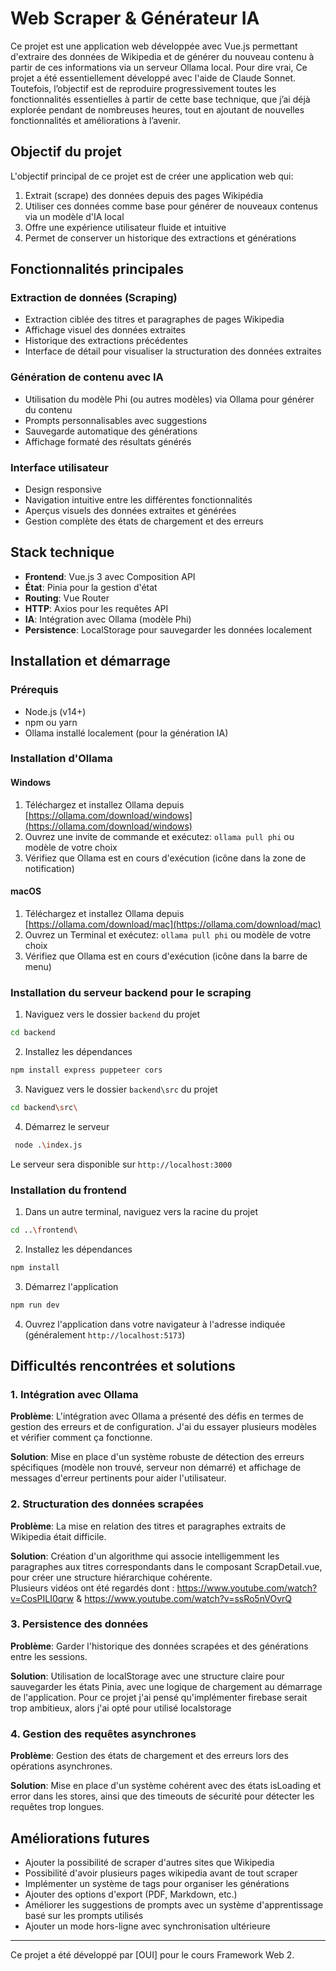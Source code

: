 # Web Scraper & Générateur IA

Ce projet est une application web développée avec Vue.js permettant d'extraire des données de Wikipedia et de générer du nouveau contenu à partir de ces informations via un serveur Ollama local.
Pour dire vrai, Ce projet a été essentiellement développé avec l'aide de Claude Sonnet. Toutefois, l’objectif est de reproduire progressivement toutes les fonctionnalités essentielles à partir de cette base technique, que j’ai déjà explorée pendant de nombreuses heures, tout en ajoutant de nouvelles fonctionnalités et améliorations à l’avenir.

## Objectif du projet

L'objectif principal de ce projet est de créer une application web qui:

1. Extrait (scrape) des données depuis des pages Wikipédia
2. Utiliser ces données comme base pour générer de nouveaux contenus via un modèle d'IA local
3. Offre une expérience utilisateur fluide et intuitive
4. Permet de conserver un historique des extractions et générations

## Fonctionnalités principales

### Extraction de données (Scraping)

- Extraction ciblée des titres et paragraphes de pages Wikipedia
- Affichage visuel des données extraites
- Historique des extractions précédentes
- Interface de détail pour visualiser la structuration des données extraites

### Génération de contenu avec IA

- Utilisation du modèle Phi (ou autres modèles) via Ollama pour générer du contenu
- Prompts personnalisables avec suggestions
- Sauvegarde automatique des générations
- Affichage formaté des résultats générés

### Interface utilisateur

- Design responsive
- Navigation intuitive entre les différentes fonctionnalités
- Aperçus visuels des données extraites et générées
- Gestion complète des états de chargement et des erreurs

## Stack technique

- **Frontend**: Vue.js 3 avec Composition API
- **État**: Pinia pour la gestion d'état
- **Routing**: Vue Router
- **HTTP**: Axios pour les requêtes API
- **IA**: Intégration avec Ollama (modèle Phi)
- **Persistence**: LocalStorage pour sauvegarder les données localement

## Installation et démarrage

### Prérequis

- Node.js (v14+)
- npm ou yarn
- Ollama installé localement (pour la génération IA)

### Installation d'Ollama

#### Windows

1. Téléchargez et installez Ollama depuis [https://ollama.com/download/windows](https://ollama.com/download/windows)
2. Ouvrez une invite de commande et exécutez: `ollama pull phi` ou modèle de votre choix
3. Vérifiez que Ollama est en cours d'exécution (icône dans la zone de notification)

#### macOS

1. Téléchargez et installez Ollama depuis [https://ollama.com/download/mac](https://ollama.com/download/mac)
2. Ouvrez un Terminal et exécutez: `ollama pull phi` ou modèle de votre choix
3. Vérifiez que Ollama est en cours d'exécution (icône dans la barre de menu)

### Installation du serveur backend pour le scraping

1. Naviguez vers le dossier `backend` du projet

```bash
cd backend
```

2. Installez les dépendances

```bash
npm install express puppeteer cors
```

3. Naviguez vers le dossier `backend\src` du projet

```bash
cd backend\src\
```

4. Démarrez le serveur

```bash
 node .\index.js
```

Le serveur sera disponible sur `http://localhost:3000`

### Installation du frontend

1. Dans un autre terminal, naviguez vers la racine du projet

```bash
cd ..\frontend\
```

2. Installez les dépendances

```bash
npm install
```

3. Démarrez l'application

```bash
npm run dev
```

4. Ouvrez l'application dans votre navigateur à l'adresse indiquée (généralement `http://localhost:5173`)

## Difficultés rencontrées et solutions

### 1. Intégration avec Ollama

**Problème**: L'intégration avec Ollama a présenté des défis en termes de gestion des erreurs et de configuration. J'ai du essayer plusieurs modèles et vérifier comment ça fonctionne.

**Solution**: Mise en place d'un système robuste de détection des erreurs spécifiques (modèle non trouvé, serveur non démarré) et affichage de messages d'erreur pertinents pour aider l'utilisateur.

### 2. Structuration des données scrapées

**Problème**: La mise en relation des titres et paragraphes extraits de Wikipedia était difficile.

**Solution**: Création d'un algorithme qui associe intelligemment les paragraphes aux titres correspondants dans le composant ScrapDetail.vue, pour créer une structure hiérarchique cohérente.  
Plusieurs vidéos ont été regardés dont :
https://www.youtube.com/watch?v=CosPILI0qrw & https://www.youtube.com/watch?v=ssRo5nVOvrQ

### 3. Persistence des données

**Problème**: Garder l'historique des données scrapées et des générations entre les sessions.

**Solution**: Utilisation de localStorage avec une structure claire pour sauvegarder les états Pinia, avec une logique de chargement au démarrage de l'application. Pour ce projet j'ai pensé qu'implémenter firebase serait trop ambitieux, alors j'ai opté pour utilisé localstorage

### 4. Gestion des requêtes asynchrones

**Problème**: Gestion des états de chargement et des erreurs lors des opérations asynchrones.

**Solution**: Mise en place d'un système cohérent avec des états isLoading et error dans les stores, ainsi que des timeouts de sécurité pour détecter les requêtes trop longues.

## Améliorations futures

- Ajouter la possibilité de scraper d'autres sites que Wikipedia
- Possibilité d'avoir plusieurs pages wikipedia avant de tout scraper
- Implémenter un système de tags pour organiser les générations
- Ajouter des options d'export (PDF, Markdown, etc.)
- Améliorer les suggestions de prompts avec un système d'apprentissage basé sur les prompts utilisés
- Ajouter un mode hors-ligne avec synchronisation ultérieure

---

Ce projet a été développé par [OUI] pour le cours Framework Web 2.
